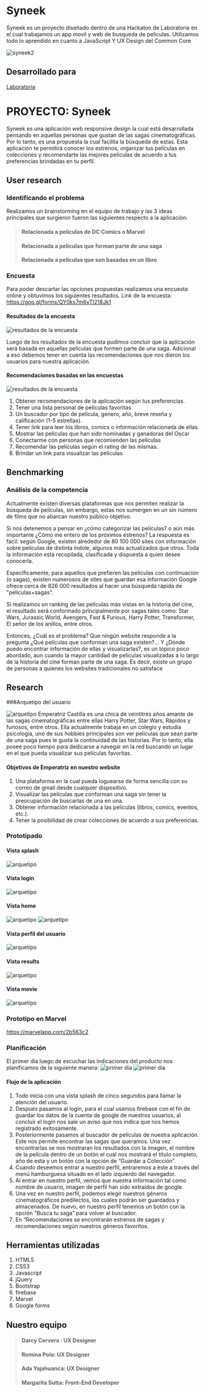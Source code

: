 # Syneek

Syneek es un proyecto diseñado dentro de una Hackaton de Laboratoria en el cual trabajamos un app movil y web de busqueda de peliculas. Utilizamos todo lo aprendido en cuanto a JavaScript Y UX Design del Common Core

![syneek2](https://user-images.githubusercontent.com/32309909/36395013-e66b6c04-1584-11e8-8a6d-001e153faf4c.jpg)


## Desarrollado para 
[Laboratoria](http://laboratoria.la)





# PROYECTO: Syneek

Syneek es una aplicación web responsive design la cual está desarrollada pensando en aquellas personas que gustan de las sagas cinematográficas. Por lo tanto, es una propuesta la cual facilita la búsqueda de estas. Esta aplicación te permitirá conocer los estrenos, organizar tus películas en colecciones y recomendarte las mejores películas de acuerdo a tus preferencias brindadas en tu perfil.

## User research

### Identificando el problema

Realizamos un brainstorming en el equipo de trabajo y las 3 ideas principales  que surgieron fueron las siguientes respecto a la aplicación:
>#### Relacionada a películas de DC Comics o Marvel
>#### Relacionada a películas que forman parte de una saga
>#### Relacionada a películas que son basadas en un libro

### Encuesta

Para poder descartar las opciones propuestas realizamos una encuesta online y obtuvimos los siguientes resultados.
Link de la encuesta: https://goo.gl/forms/QY0ks7m6yTI218Jk1

#### Resultados de la encuesta

![resultados de la encuesta](assets/images/resultados-encuesta.jpg)


Luego de los resultados de la encuesta pudimos concluir que la aplicación será basada en aquellas películas que formen parte de una saga.
Adicional a eso debemos tener en cuenta las recomendaciones que nos dieron los usuarios para nuestra aplicación.

#### Recomendaciones basadas en las encuestas

![resultados de la encuesta](assets/images/recomendaciones.jpg)

1. Obtener recomendaciones de la aplicación según tus preferencias.
2. Tener una lista personal de películas favoritas
3. Un buscador por tipo de película, genero, año, breve reseña y calificación (1-5 estrellas).
4. Tener link para leer los libros, comics o información relacionada de ellas.
5. Mostrar las películas que han sido nominadas y ganadoras del Oscar
6. Conectarme con personas que recomienden las películas 
7. Recomendar las películas según el rating de las mismas.
8. Brindar un link para visualizar las películas


## Benchmarking 

### Análisis de la competencia

Actualmente existen diversas plataformas que nos permiten realizar la búsqueda de películas, sin embargo, estas nos sumergen en un sin número de films que no abarcan nuestro público objetivo.

Si nos detenemos a pensar en ¿cómo categorizar las películas? o aún más importante ¿Cómo me entero de los próximos estrenos? La respuesta es fácil: según Google, existen alrededor de 80 100 000 sites con información sobre películas de distinta índole, algunos más actualizados que otros. Toda la información está recopilada, clasificada y dispuesta a quien desee conocerla.

Específicamente, para aquellos que prefieren las películas con continuación (o sagas), existen numerosos de sites que guardan esa información Google ofrece cerca de 826 000 resultados al hacer una búsqueda rápida de "películas+sagas".

Si realizamos un ranking de las películas más vistas en la historia del cine, el resultado será conformado principalmente por sagas tales como: Star Wars, Jurassic World, Avengers, Fast & Furious, Harry Potter, Transformer, El señor de los anillos, entre otros.

Entonces, ¿Cuál es el problema? Que ningún website responde a la pregunta ¿Qué películas que conforman una saga existen?... Y ¿Dónde puedo encontrar información de ellas y visualizarlas?, es un tópico poco abordado, aun cuando la mayor cantidad de películas visualizadas a lo largo de la historia del cine forman parte de una saga. Es decir, existe un grupo de personas a quienes los websites tradicionales no satisface


## Research 

###Arquetipo del usuario

![arquetipo](assets/images/arquetipo.jpg)
Emperatriz Castilla es una chica de veintitrés años amante de las sagas cinematográficas entre ellas Harry Potter, Star Wars, Rápidos y furiosos, entre otros.
Ella actualmente trabaja en un colegio y estudia psicología, uno de sus hobbies principales son ver películas que sean parte de una saga pues le gusta la continuidad de las historias.
Por lo tanto, ella posee poco tiempo para dedicarse a navegar en la red buscando un lugar en el que pueda visualizar sus películas favoritas.

#### Objetivos de Emperatriz en nuestro website
1. Una plataforma en la cual pueda loguearse de forma sencilla con su correo de gmail desde cualquier dispositivo.  
2. Visualizar las películas que conforman una saga sin tener la preocupación de buscarlas de una en una.
3. Obtener información relacionada a las películas (libros, comics, eventos, etc.).
4. Tener la posibilidad de crear colecciones de acuerdo a sus preferencias.


### Prototipado

#### Vista splash

![arquetipo](assets/images/splash.jpg)
#### Vista login
![arquetipo](assets/images/login.jpg)

#### Vista home 
![arquetipo](assets/images/menu-burger.jpg)
![arquetipo](assets/images/main.jpg)


#### Vista perfil del usuario
![arquetipo](assets/images/profile-user.jpg)



#### Vista results
![arquetipo](assets/images/results.jpg)

#### Vista movie
![arquetipo](assets/images/movie.jpg)
### Prototipo en Marvel
https://marvelapp.com/2b563c2
### Planificación 
El primer día luego de escuchar las indicaciones del producto nos planificamos de la siguiente manera:
![primer día](assets/images/primerdia.jpg)
![primer día](assets/images/plan-semanal.jpg)

#### Flujo de la aplicación 
1.	Todo inicia con una vista splash de cinco segundos para llamar la atención del usuario.
2.	Después pasamos al login, para el cual usamos firebase con el fin de guardar los datos de la cuenta de google de nuestros usuarios, al concluir el login nos sale un aviso que nos indica que nos hemos registrado exitosamente.
3.	Posteriormente pasamos al buscador de películas de nuestra aplicación. Este nos permite encontrar las sagas que queramos. Una vez encontrarlas se nos mostraran los resultados con la imagen, el nombre de la película dentro de un botón el cual nos mostrará el título completo, año de esta y un botón con la opción de “Guardar a Colección”.
4.	Cuando deseemos entrar a nuestro perfil, entraremos a éste a través del menú hamburguesa situado en el lado izquierdo del navegador.
5.	Al entrar en nuestro perfil, vemos que nuestra información tal como nombre de usuario, imagen de perfil han sido extraídos de google.
6.	Una vez en nuestro perfil, podemos elegir nuestros géneros cinematográficos predilectos, los cuales podrán ser guardados y almacenados. De nuevo, en nuestro perfil tenemos un botón con la opción “Busca tu saga” para volver al buscador.
7.	En “Recomendaciones se encontrarán estrenos de sagas y recomendaciones según nuestros géneros favoritos.




## Herramientas utilizadas

1. HTML5
2. CSS3
3. Javascript
4. jQuery
5. Bootstrap
6. firebase
7. Marvel
8. Google forms
## Nuestro equipo 

>#### Darcy Cervera : UX Designer
>#### Romina Polo: UX Designer
>#### Ada Yajahuanca: UX Designer
>#### Margarita Sutta: Front-End Developer

